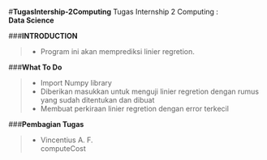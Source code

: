 #**TugasIntership-2Computing**
Tugas Internship 2 Computing : <br>**Data Science**

###**INTRODUCTION**
>- Program ini akan memprediksi linier regretion. <br>

###**What To Do**
>- Import Numpy library 
>- Diberikan masukkan untuk menguji linier regretion dengan rumus yang sudah ditentukan dan dibuat
>- Membuat perkiraan linier regretion dengan error terkecil

###**Pembagian Tugas**
>- Vincentius A. F.<br>
computeCost

